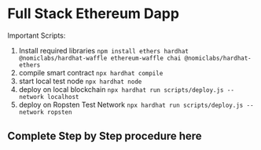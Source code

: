 # Full Stack Ethereum Dapp

Important Scripts:
1. Install required libraries `npm install ethers hardhat @nomiclabs/hardhat-waffle ethereum-waffle chai @nomiclabs/hardhat-ethers`
2. compile smart contract `npx hardhat compile`
3. start local test node `npx hardhat node`
4. deploy on local blockchain `npx hardhat run scripts/deploy.js --network localhost`
5. deploy on Ropsten Test Network `npx hardhat run scripts/deploy.js --network ropsten`

## Complete Step by Step procedure here
